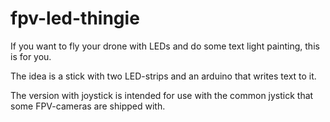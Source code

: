 # fpv-led-thingie
If you want to fly your drone with LEDs and do some text light painting, this is for you. 

The idea is a stick with two LED-strips and an arduino that writes text to it. 

The version with joystick is intended for use with the common jystick that some FPV-cameras are shipped with.

